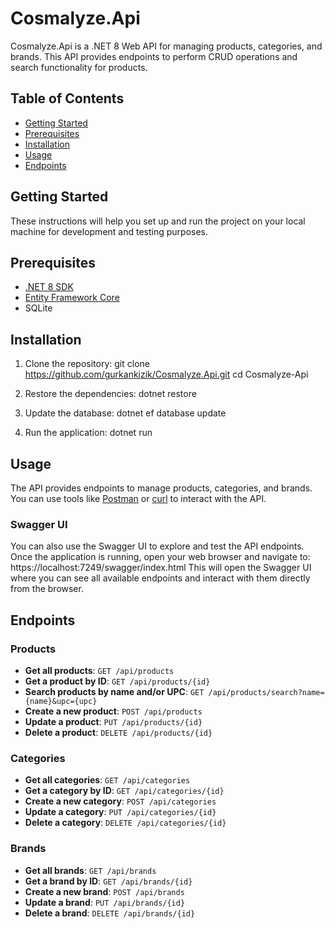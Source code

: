 # Cosmalyze.Api

Cosmalyze.Api is a .NET 8 Web API for managing products, categories, and brands. This API provides endpoints to perform CRUD operations and search functionality for products.

## Table of Contents

- [Getting Started](#getting-started)
- [Prerequisites](#prerequisites)
- [Installation](#installation)
- [Usage](#usage)
- [Endpoints](#endpoints)

## Getting Started

These instructions will help you set up and run the project on your local machine for development and testing purposes.

## Prerequisites

- [.NET 8 SDK](https://dotnet.microsoft.com/download/dotnet/8.0)
- [Entity Framework Core](https://docs.microsoft.com/en-us/ef/core/)
- SQLite

## Installation

1. Clone the repository:
   git clone https://github.com/gurkankizik/Cosmalyze.Api.git cd Cosmalyze-Api

2. Restore the dependencies:
   dotnet restore

3. Update the database:
   dotnet ef database update

4. Run the application:
   dotnet run

## Usage

The API provides endpoints to manage products, categories, and brands. You can use tools like [Postman](https://www.postman.com/) or [curl](https://curl.se/) to interact with the API.

### Swagger UI

You can also use the Swagger UI to explore and test the API endpoints. Once the application is running, open your web browser and navigate to:
https://localhost:7249/swagger/index.html
This will open the Swagger UI where you can see all available endpoints and interact with them directly from the browser.

## Endpoints

### Products

- **Get all products**: `GET /api/products`
- **Get a product by ID**: `GET /api/products/{id}`
- **Search products by name and/or UPC**: `GET /api/products/search?name={name}&upc={upc}`
- **Create a new product**: `POST /api/products`
- **Update a product**: `PUT /api/products/{id}`
- **Delete a product**: `DELETE /api/products/{id}`

### Categories

- **Get all categories**: `GET /api/categories`
- **Get a category by ID**: `GET /api/categories/{id}`
- **Create a new category**: `POST /api/categories`
- **Update a category**: `PUT /api/categories/{id}`
- **Delete a category**: `DELETE /api/categories/{id}`

### Brands

- **Get all brands**: `GET /api/brands`
- **Get a brand by ID**: `GET /api/brands/{id}`
- **Create a new brand**: `POST /api/brands`
- **Update a brand**: `PUT /api/brands/{id}`
- **Delete a brand**: `DELETE /api/brands/{id}`